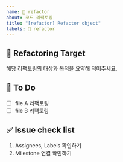 ```yaml
---
name: 🧐 refactor
about: 코드 리팩토링
title: "[refactor] Refactor object"
labels: 🌈 refactor
---
```


## 🧐 Refactoring Target

해당 리팩토링의 대상과 목적을 요약해 적어주세요.

## 📝 To Do

- [ ] file A 리팩토링
- [ ] file B 리팩토링

## ✅ Issue check list

1. Assignees, Labels 확인하기
2. Milestone 연결 확인하기
